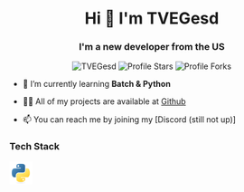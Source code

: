 <!-- https://github.com/tvegesdofficial/ -->
<!-- LEAVE A STAR, IF YOU LIKE IT ! -->

<h1 align="center">Hi 👋 I'm TVEGesd</h1>
<h3 align="center">I'm a new developer from the US</h3>

<p align="center"> 
<img src="https://komarev.com/ghpvc/?username=tvegesdofficial&label=Profile%20views&color=lightgrey&style=flat" alt="TVEGesd" />
<img src="https://img.shields.io/badge/dynamic/json?&label=Total%20Stars&color=lightgrey&style=flat&style=for-the-badge&query=%24.stars&url=https://api.github-star-counter.workers.dev/user/tvegesdofficial" alt="Profile Stars"></a>
<img src="https://img.shields.io/badge/dynamic/json?&label=Total%20Forks&color=lightgrey&style=flat&style=for-the-badge&query=%24.forks&url=https://api.github-star-counter.workers.dev/user/tvegesdofficial" alt="Profile Forks"></a>
</p>


- 🌱 I’m currently learning **Batch & Python**

- 👨‍💻 All of my projects are available at [Github](https://github.com/tvegesdofficial?tab=repositories)

- 📫 You can reach me by joining my [Discord (still not up)]

<h3 align="left">Tech Stack</h3>
<p align="left"> 
    <img src="https://raw.githubusercontent.com/devicons/devicon/master/icons/python/python-original.svg" alt="python" width="40" height="40"/> 
</p>
